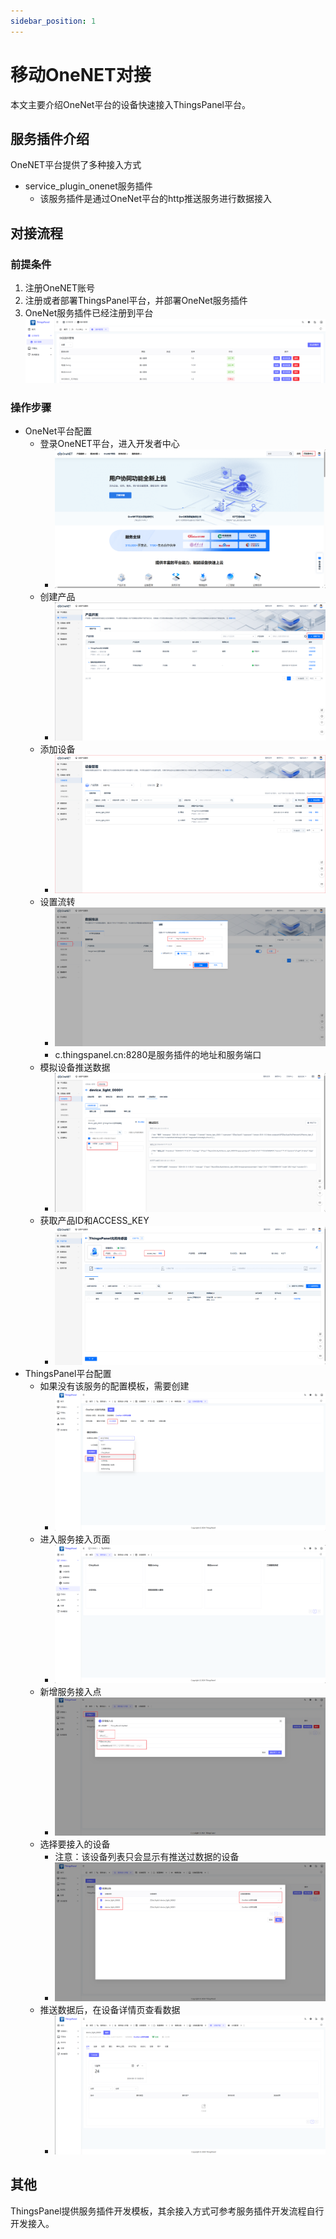 ```yaml
---
sidebar_position: 1
---
```


# 移动OneNET对接

本文主要介绍OneNet平台的设备快速接入ThingsPanel平台。

## 服务插件介绍

OneNET平台提供了多种接入方式

- service_plugin_onenet服务插件
  - 该服务插件是通过OneNet平台的http推送服务进行数据接入

## 对接流程

### 前提条件

1. 注册OneNET账号
2. 注册或者部署ThingsPanel平台，并部署OneNet服务插件
3. OneNet服务插件已经注册到平台
   ![插件管理](./img/image-11.png)

### 操作步骤

- OneNet平台配置
  - 登录OneNET平台，进入开发者中心
    - ![登录](./img/image.png)
  - 创建产品
    - ![创建产品](./img/image-1.png)
  - 添加设备
    - ![alt text](./img/image-2.png)
  - 设置流转
    - ![alt text](./img/image-3.png)
    - c.thingspanel.cn:8280是服务插件的地址和服务端口
  - 模拟设备推送数据
    - ![alt text](./img/image-4.png)
  - 获取产品ID和ACCESS_KEY
    - ![alt text](./img/image-7.png)
- ThingsPanel平台配置
  - 如果没有该服务的配置模板，需要创建
    - ![alt text](./img/image-8.png)
  - 进入服务接入页面
    - ![alt text](./img/image-5.png)
  - 新增服务接入点
    - ![alt text](./img/image-6.png)
  - 选择要接入的设备
    - 注意：该设备列表只会显示有推送过数据的设备
    - ![alt text](./img/image-9.png)
  - 推送数据后，在设备详情页查看数据
    - ![alt text](./img/image-10.png)

## 其他

ThingsPanel提供服务插件开发模板，其余接入方式可参考服务插件开发流程自行开发接入。
